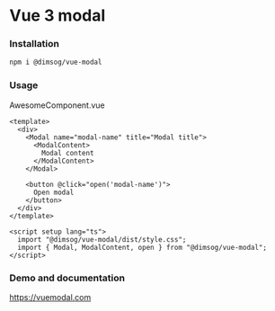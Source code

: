 # Vue 3 modal

### Installation
```bash
npm i @dimsog/vue-modal
```

### Usage
AwesomeComponent.vue
```vue
<template>
  <div>
    <Modal name="modal-name" title="Modal title">
      <ModalContent>
        Modal content
      </ModalContent>
    </Modal>
    
    <button @click="open('modal-name')">
      Open modal
    </button>
  </div>
</template>

<script setup lang="ts">
  import "@dimsog/vue-modal/dist/style.css";
  import { Modal, ModalContent, open } from "@dimsog/vue-modal";
</script>
```

### Demo and documentation
https://vuemodal.com

